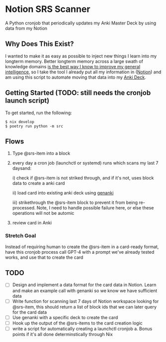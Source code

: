 # Notion SRS Scanner

A Python cronjob that periodically updates my Anki Master Deck by using data
from my Notion

## Why Does This Exist?

I wanted to make it as easy as possible to inject new things I learn into my
longterm memory. Better longterm memory across a large swath of knowledge
domains
[is the best way I know to improve my general intelligence](https://www.amazon.com/Uncommon-Sense-Teaching-Practical-Insights/dp/0593329732),
so I take the tool I already put all my information in
([Notion](https://www.notion.so/)) and am using this script to automate moving
that data into my [Anki Deck](https://apps.ankiweb.net/).

## Getting Started (TODO: still needs the cronjob launch script)

To get started, run the following:

```
$ nix develop
$ poetry run python -m src
```

## Flows

1. Type @srs-item into a block
2. every day a cron job (launchctl or systemd) runs which scans my last 7
   daysand:

   i) check if @srs-item is not striked through, and if it's not, uses block
   data to create a anki card

   ii) load card into existing anki deck using
   [genanki](https://github.com/kerrickstaley/genanki)

   iii) strikethrough the @srs-item block to prevent it from being re-processed.
   Note, I need to handle possible failure here, or else these operations will
   not be automic
3. review card in Anki

### Stretch Goal

Instead of requiring human to create the @srs-item in a card-ready format, have
this cronjob process call GPT-4 with a prompt we've already tested works, and
use that to create the card

## TODO

- [ ] Design and implement a data format for the card data in Notion. Learn and
      make an example call with genanki so we know we have sufficient data
- [ ] Write function for scanning last 7 days of Notion workspace looking for
      @srs-item, this should return a list of block ids that we can later query
      for the card data
- [ ] Use genanki with a specific deck to create the card
- [ ] Hook up the output of the @srs-items to the card creation logic
- [ ] write a script for automatically creating a launchctl cronjob a. Bonus
      points if it's all done determinstically through Nix
